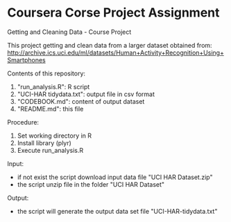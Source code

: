 Coursera Corse Project Assignment
===============

Getting and Cleaning Data - Course Project

This project getting and clean data from a larger dataset obtained from:
http://archive.ics.uci.edu/ml/datasets/Human+Activity+Recognition+Using+Smartphones


Contents of this repository:

1.  "run_analysis.R": 			R script
2.  "UCI-HAR tidydata.txt": 	output file in csv format
3.  "CODEBOOK.md":  			content of output dataset
4.  "README.md":     			this file 

Procedure:

1. Set working directory in R
2. Install library (plyr)
3. Execute run_analysis.R

Input:
- if not exist the script download input data file "UCI HAR Dataset.zip"
- the script unzip file in the folder "UCI HAR Dataset"

Output:   
- the script will generate the output data set file "UCI-HAR-tidydata.txt"
